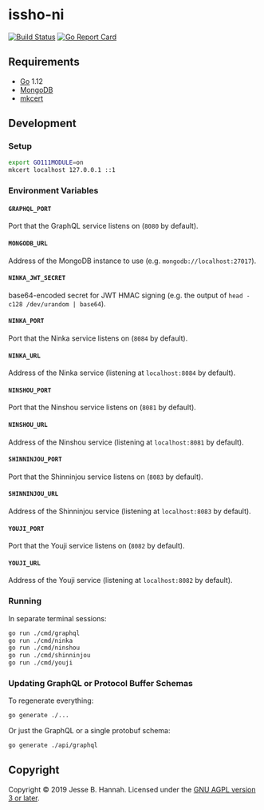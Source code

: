 # issho-ni

[![Build Status](https://ci.issho-ni.co/api/v1/teams/main/pipelines/issho/badge)](https://ci.issho-ni.co/main/pipelines/issho)
[![Go Report Card](https://goreportcard.com/badge/github.com/issho-ni/issho)](https://goreportcard.com/report/github.com/issho-ni/issho)

## Requirements

- [Go][] 1.12
- [MongoDB][]
- [mkcert][]

## Development

### Setup

```bash
export GO111MODULE=on
mkcert localhost 127.0.0.1 ::1
```

### Environment Variables

#### `GRAPHQL_PORT`

Port that the GraphQL service listens on (`8080` by default).

#### `MONGODB_URL`

Address of the MongoDB instance to use (e.g. `mongodb://localhost:27017`).

#### `NINKA_JWT_SECRET`

base64-encoded secret for JWT HMAC signing (e.g. the output of
`head -c128 /dev/urandom | base64`).

#### `NINKA_PORT`

Port that the Ninka service listens on (`8084` by default).

#### `NINKA_URL`

Address of the Ninka service (listening at `localhost:8084` by default).

#### `NINSHOU_PORT`

Port that the Ninshou service listens on (`8081` by default).

#### `NINSHOU_URL`

Address of the Ninshou service (listening at `localhost:8081` by default).

#### `SHINNINJOU_PORT`

Port that the Shinninjou service listens on (`8083` by default).

#### `SHINNINJOU_URL`

Address of the Shinninjou service (listening at `localhost:8083` by default).

#### `YOUJI_PORT`

Port that the Youji service listens on (`8082` by default).

#### `YOUJI_URL`

Address of the Youji service (listening at `localhost:8082` by default).

### Running

In separate terminal sessions:

```bash
go run ./cmd/graphql
go run ./cmd/ninka
go run ./cmd/ninshou
go run ./cmd/shinninjou
go run ./cmd/youji
```

### Updating GraphQL or Protocol Buffer Schemas

To regenerate everything:

```bash
go generate ./...
```

Or just the GraphQL or a single protobuf schema:

```bash
go generate ./api/graphql
```

## Copyright

Copyright © 2019 Jesse B. Hannah. Licensed under the [GNU AGPL version 3 or
later][agpl].

[agpl]: LICENSE
[go]: https://golang.org/
[mkcert]: https://github.com/FiloSottile/mkcert
[mongodb]: https://www.mongodb.com/
